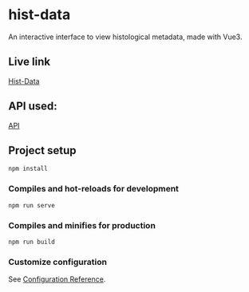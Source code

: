 # hist-data

An interactive interface to view histological metadata, made with Vue3.

## Live link
[Hist-Data](https://musing-ride-5a8ffc.netlify.app/)

## API used:
[API](https://github.com/infern018/hist-api)

## Project setup
```
npm install
```

### Compiles and hot-reloads for development
```
npm run serve
```

### Compiles and minifies for production
```
npm run build
```

### Customize configuration
See [Configuration Reference](https://cli.vuejs.org/config/).
